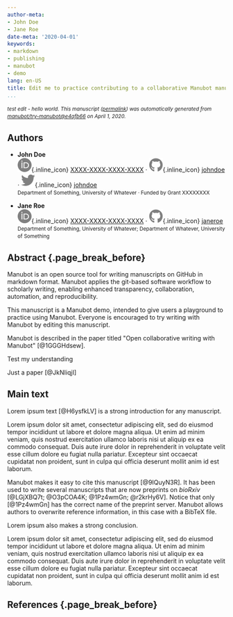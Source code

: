 ```yaml
---
author-meta:
- John Doe
- Jane Roe
date-meta: '2020-04-01'
keywords:
- markdown
- publishing
- manubot
- demo
lang: en-US
title: Edit me to practice contributing to a collaborative Manubot manuscript
...
```







<small><em>
test edit - hello world. This manuscript
([permalink](https://manubot.github.io/try-manubot/v/e4afb669e40baabcb1faf2eb2fec310cf0a92136/))
was automatically generated
from [manubot/try-manubot@e4afb66](https://github.com/manubot/try-manubot/tree/e4afb669e40baabcb1faf2eb2fec310cf0a92136)
on April 1, 2020.
</em></small>

## Authors



+ **John Doe**<br>
    ![ORCID icon](images/orcid.svg){.inline_icon}
    [XXXX-XXXX-XXXX-XXXX](https://orcid.org/XXXX-XXXX-XXXX-XXXX)
    · ![GitHub icon](images/github.svg){.inline_icon}
    [johndoe](https://github.com/johndoe)
    · ![Twitter icon](images/twitter.svg){.inline_icon}
    [johndoe](https://twitter.com/johndoe)<br>
  <small>
     Department of Something, University of Whatever
     · Funded by Grant XXXXXXXX
  </small>

+ **Jane Roe**<br>
    ![ORCID icon](images/orcid.svg){.inline_icon}
    [XXXX-XXXX-XXXX-XXXX](https://orcid.org/XXXX-XXXX-XXXX-XXXX)
    · ![GitHub icon](images/github.svg){.inline_icon}
    [janeroe](https://github.com/janeroe)<br>
  <small>
     Department of Something, University of Whatever; Department of Whatever, University of Something
  </small>



## Abstract {.page_break_before}

Manubot is an open source tool for writing manuscripts on GitHub in markdown format.
Manubot applies the git-based software workflow to scholarly writing, enabling enhanced transparency, collaboration, automation, and reproducibility.

This manuscript is a Manubot demo, intended to give users a playground to practice using Manubot.
Everyone is encouraged to try writing with Manubot by editing this manuscript.

Manubot is described in the paper titled "Open collaborative writing with Manubot" [@1GGGHdsew].

Test my understanding

Just a paper [@JkNIiqjI]


## Main text

Lorem ipsum text [@H6ysfkLV] is a strong introduction for any manuscript.

Lorem ipsum dolor sit amet, consectetur adipiscing elit, sed do eiusmod tempor incididunt ut labore et dolore magna aliqua.
Ut enim ad minim veniam, quis nostrud exercitation ullamco laboris nisi ut aliquip ex ea commodo consequat.
Duis aute irure dolor in reprehenderit in voluptate velit esse cillum dolore eu fugiat nulla pariatur.
Excepteur sint occaecat cupidatat non proident, sunt in culpa qui officia deserunt mollit anim id est laborum.

Manubot makes it easy to cite this manuscript [@9IQuyN3R].
It has been used to write several manuscripts that are now preprints on _bioRxiv_ [@LGjXBQ7t; @O3pCOA4K; @1Pz4wmGn; @r2krHy6V].
Notice that only [@1Pz4wmGn] has the correct name of the preprint server.
Manubot allows authors to overwrite reference information, in this case with a BibTeX file.

Lorem ipsum also makes a strong conclusion.

Lorem ipsum dolor sit amet, consectetur adipiscing elit, sed do eiusmod tempor incididunt ut labore et dolore magna aliqua.
Ut enim ad minim veniam, quis nostrud exercitation ullamco laboris nisi ut aliquip ex ea commodo consequat.
Duis aute irure dolor in reprehenderit in voluptate velit esse cillum dolore eu fugiat nulla pariatur.
Excepteur sint occaecat cupidatat non proident, sunt in culpa qui officia deserunt mollit anim id est laborum.


## References {.page_break_before}

<!-- Explicitly insert bibliography here -->
<div id="refs"></div>
